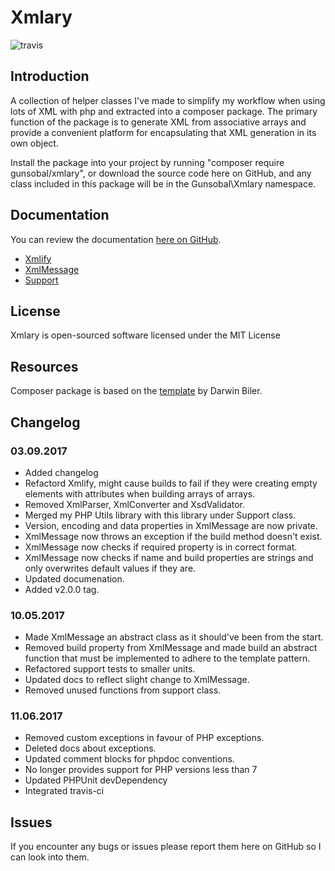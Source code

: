 # Xmlary
![travis](https://travis-ci.org/Gunsobal/Xmlary.svg?branch=master)

## Introduction
A collection of helper classes I've made to simplify my workflow when using lots of XML with php and extracted into a composer package. The primary function of the package is to generate XML from associative arrays and provide a convenient platform for encapsulating that XML generation in its own object. 

Install the package into your project by running "composer require gunsobal/xmlary", or download the source code here on GitHub, and any class included in this package will be in the Gunsobal\Xmlary namespace.

## Documentation
You can review the documentation [here on GitHub](https://github.com/Gunsobal/Xmlary/tree/master/docs#readme).
* [Xmlify](docs/xmlify.md)
* [XmlMessage](docs/xmlmessage.md)
* [Support](docs/support.md)

## License
Xmlary is open-sourced software licensed under the MIT License

## Resources
Composer package is based on the [template](http://www.darwinbiler.com/creating-composer-package-library/) by Darwin Biler.

## Changelog

### 03.09.2017
* Added changelog
* Refactord Xmlify, might cause builds to fail if they were creating empty elements with attributes when building arrays of arrays.
* Removed XmlParser, XmlConverter and XsdValidator.
* Merged my PHP Utils library with this library under Support class.
* Version, encoding and data properties in XmlMessage are now private.
* XmlMessage now throws an exception if the build method doesn't exist.
* XmlMessage now checks if required property is in correct format.
* XmlMessage now checks if name and build properties are strings and only overwrites default values if they are.
* Updated documenation.
* Added v2.0.0 tag.

### 10.05.2017
* Made XmlMessage an abstract class as it should've been from the start.
* Removed build property from XmlMessage and made build an abstract function that must be implemented to adhere to the template pattern.
* Refactored support tests to smaller units.
* Updated docs to reflect slight change to XmlMessage.
* Removed unused functions from support class.

### 11.06.2017
* Removed custom exceptions in favour of PHP exceptions.
* Deleted docs about exceptions.
* Updated comment blocks for phpdoc conventions.
* No longer provides support for PHP versions less than 7
* Updated PHPUnit devDependency
* Integrated travis-ci

## Issues
If you encounter any bugs or issues please report them here on GitHub so I can look into them.